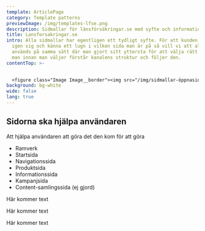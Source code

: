 ```yaml
---
template: ArticlePage
category: Template patterns
previewImage: /img/templates-lfse.png
description: Sidmallar för länsförsäkringar.se med syfte och information om varje sidtyp.
title: Lansforsakringar.se
intro: Alla sidmallar har egentligen ett tydligt syfte. För att kunden ska känna
  igen sig och känna ett lugn i vilken sida man är på så vill vi att alla sidor
  används på samma sätt där man gjort sitt yttersta för att välja rätt mall. Att
  man innan man väljer förstår kanalens struktur och följer den.
contentTop: >-
  

  <figure class="Image Image__border"><img src="/img/sidmallar-öppnasidor.jpg" srcset="undefined 2x" alt=""><figcaption><div class="Image__caption"></div></figcaption></figure>
background: bg-white
wide: false
lang: true
---
```

## Sidorna ska hjälpa användaren

Att hjälpa användaren att göra det den kom för att göra

* Ramverk
* Startsida
* Navigationssida
* Produktsida
* Informationssida
* Kampanjsida
* Content-samlingssida (ej gjord)

<section>
<Collapse title="Ramverk"><div class="content">

Här kommer text
</div></Collapse>
<Collapse title="Startsida"><div class="content">

Här kommer text
</div></Collapse>
<Collapse title="Navigationssida"><div class="content">

Här kommer text
</div></Collapse>
</section>